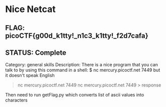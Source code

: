 # Nice Netcat

## FLAG: picoCTF{g00d_k1tty!_n1c3_k1tty!_f2d7cafa}

## STATUS: Complete

Category: general skills
Description: There is a nice program that you can talk to by using this command in a shell: $ nc mercury.picoctf.net 7449 but it doesn't speak English

> nc mercury.picoctf.net 7449
> nc mercury.picoctf.net 7449 > response

Then need to run getFlag.py which converts list of ascii values into characters
